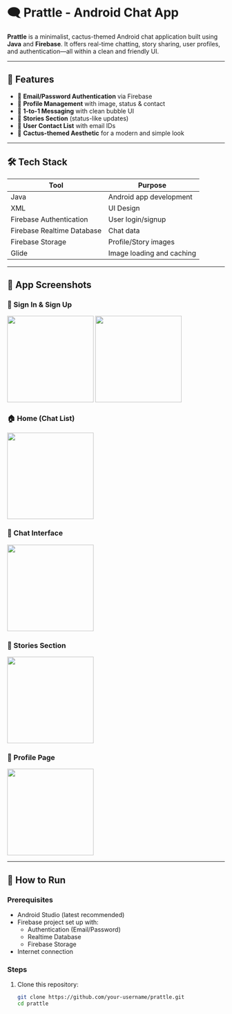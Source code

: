 # 🗨️ Prattle - Android Chat App

**Prattle** is a minimalist, cactus-themed Android chat application built using **Java** and **Firebase**. It offers real-time chatting, story sharing, user profiles, and authentication—all within a clean and friendly UI.

---

## 📲 Features

- 🔐 **Email/Password Authentication** via Firebase
- 🧑 **Profile Management** with image, status & contact
- 💬 **1-to-1 Messaging** with clean bubble UI
- 📖 **Stories Section** (status-like updates)
- 👥 **User Contact List** with email IDs
- 🎨 **Cactus-themed Aesthetic** for a modern and simple look

---

## 🛠️ Tech Stack

| Tool | Purpose |
|------|---------|
| Java | Android app development |
| XML | UI Design |
| Firebase Authentication | User login/signup |
| Firebase Realtime Database | Chat data |
| Firebase Storage | Profile/Story images |
| Glide | Image loading and caching |

---

## 📸 App Screenshots

### 🔐 Sign In & Sign Up
<p float="left">
  <img src="screenshots/sign-in.jpg" width="200"/> 
  <img src="screenshots/sign-up.jpg" width="200"/>
</p>

### 🏠 Home (Chat List)
<img src="screenshots/home.jpg" width="200"/>

### 💬 Chat Interface
<img src="screenshots/chat-interface.jpg" width="200"/>

### 📖 Stories Section
<img src="screenshots/stories.jpg" width="200"/>

### 👤 Profile Page
<img src="screenshots/profile.jpg" width="200"/>

---

## 🚀 How to Run

### Prerequisites

- Android Studio (latest recommended)
- Firebase project set up with:
  - Authentication (Email/Password)
  - Realtime Database
  - Firebase Storage
- Internet connection

### Steps

1. Clone this repository:
   ```bash
   git clone https://github.com/your-username/prattle.git
   cd prattle

